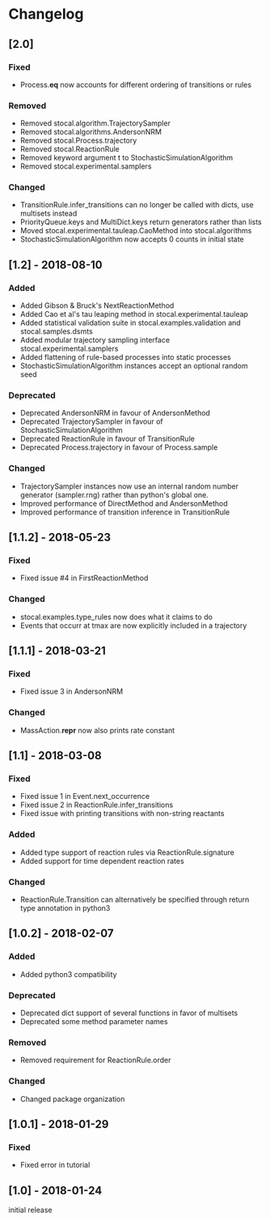 # Changelog

## [2.0]

### Fixed
- Process.__eq__ now accounts for different ordering of transitions or rules

### Removed
- Removed stocal.algorithm.TrajectorySampler
- Removed stocal.algorithms.AndersonNRM
- Removed stocal.Process.trajectory
- Removed stocal.ReactionRule
- Removed keyword argument t to StochasticSimulationAlgorithm
- Removed stocal.experimental.samplers

### Changed
- TransitionRule.infer_transitions can no longer be called with dicts, use multisets instead
- PriorityQueue.keys and MultiDict.keys return generators rather than lists
- Moved stocal.experimental.tauleap.CaoMethod into stocal.algorithms
- StochasticSimulationAlgorithm now accepts 0 counts in initial state


## [1.2] - 2018-08-10

### Added
- Added Gibson & Bruck's NextReactionMethod
- Added Cao et al's tau leaping method in stocal.experimental.tauleap
- Added statistical validation suite in stocal.examples.validation and stocal.samples.dsmts
- Added modular trajectory sampling interface stocal.experimental.samplers
- Added flattening of rule-based processes into static processes
- StochasticSimulationAlgorithm instances accept an optional random seed

### Deprecated
- Deprecated AndersonNRM in favour of AndersonMethod
- Deprecated TrajectorySampler in favour of StochasticSimulationAlgorithm
- Deprecated ReactionRule in favour of TransitionRule
- Deprecated Process.trajectory in favour of Process.sample

### Changed
- TrajectorySampler instances now use an internal random number generator (sampler.rng) rather than python's global one.
- Improved performance of DirectMethod and AndersonMethod
- Improved performance of transition inference in TransitionRule


## [1.1.2] - 2018-05-23

### Fixed
- Fixed issue #4 in FirstReactionMethod

### Changed
- stocal.examples.type_rules now does what it claims to do
- Events that occurr at tmax are now explicitly included in a trajectory


## [1.1.1] - 2018-03-21

### Fixed
- Fixed issue 3 in AndersonNRM

### Changed
- MassAction.__repr__ now also prints rate constant


## [1.1] - 2018-03-08

### Fixed
- Fixed issue 1 in Event.next_occurrence
- Fixed issue 2 in ReactionRule.infer_transitions
- Fixed issue with printing transitions with non-string reactants

### Added
- Added type support of reaction rules via ReactionRule.signature
- Added support for time dependent reaction rates

### Changed
- ReactionRule.Transition can alternatively be specified through return type annotation in python3


## [1.0.2] - 2018-02-07

### Added
- Added python3 compatibility

### Deprecated
- Deprecated dict support of several functions in favor of multisets
- Deprecated some method parameter names

### Removed
- Removed requirement for ReactionRule.order

### Changed
- Changed package organization


## [1.0.1] - 2018-01-29

### Fixed
- Fixed error in tutorial


## [1.0] - 2018-01-24

initial release
